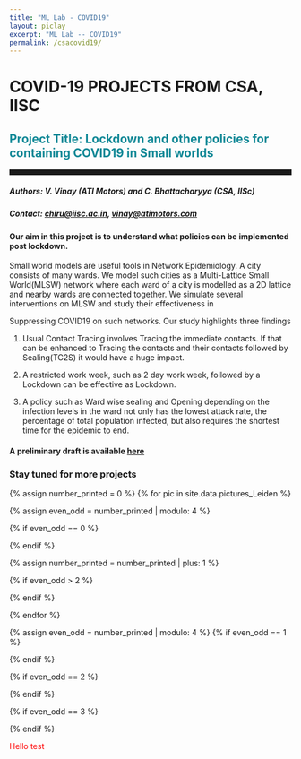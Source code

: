 ```yaml
---
title: "ML Lab - COVID19"
layout: piclay
excerpt: "ML Lab -- COVID19"
permalink: /csacovid19/
---
```


COVID-19 PROJECTS FROM CSA, IISC
================================
<h2 style="color:#108896"> Project Title: Lockdown and other policies for containing COVID19 in Small worlds </h2>
<hr style="width:100%;text-align:left;margin-left:0;height:10px;color:#1B374C">

##### Authors: V. Vinay (ATI Motors) and C. Bhattacharyya (CSA, IISc) 

##### Contact: chiru@iisc.ac.in, vinay@atimotors.com 


#### Our aim in this project is to understand what policies can be implemented post lockdown.

Small world models are useful tools in Network Epidemiology. A city consists of many wards. We model such cities as a Multi-Lattice Small World(MLSW) network where each ward of a city is modelled as a 2D lattice and nearby wards are connected together.  We simulate several interventions on MLSW and study their effectiveness in 

Suppressing COVID19 on such networks. Our study highlights three findings

1. Usual Contact Tracing involves Tracing the immediate contacts. If that can be enhanced to Tracing the contacts and their contacts followed by Sealing(TC2S) it would have a huge impact. 

2. A restricted work week, such as 2 day work week, followed by a Lockdown  can be effective as Lockdown.

3. A policy such as Ward wise sealing and Opening depending on the infection levels in the ward not only has the lowest attack rate, the percentage of total population infected, but also requires the shortest time for the epidemic to end.

#### A preliminary draft is available [here](https://drive.google.com/file/d/14UltuxOJE_CvM9qCvGXW_oj6puY6ame5/view) 


### Stay tuned for more projects 

{% assign number_printed = 0 %}
{% for pic in site.data.pictures_Leiden %}

{% assign even_odd = number_printed | modulo: 4 %}

{% if even_odd == 0 %}
<div class="row">
{% endif %}

{% assign number_printed = number_printed | plus: 1 %}

{% if even_odd > 2 %}
</div>
{% endif %}


{% endfor %}

{% assign even_odd = number_printed | modulo: 4 %}
{% if even_odd == 1 %}
</div>
{% endif %}

{% if even_odd == 2 %}
</div>
{% endif %}

{% if even_odd == 3 %}
</div>
{% endif %}

<p style="color:red"> Hello test &nbsp; </p>
